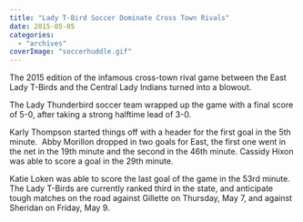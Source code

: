 ```yaml
---
title: "Lady T-Bird Soccer Dominate Cross Town Rivals"
date: 2015-05-05
categories: 
  - "archives"
coverImage: "soccerhuddle.gif"
---
```


The 2015 edition of the infamous cross-town rival game between the East Lady T-Birds and the Central Lady Indians turned into a blowout.

The Lady Thunderbird soccer team wrapped up the game with a final score of 5-0, after taking a strong halftime lead of 3-0.

Karly Thompson started things off with a header for the first goal in the 5th minute.  Abby Morillon dropped in two goals for East, the first one went in the net in the 19th minute and the second in the 46th minute. Cassidy Hixon was able to score a goal in the 29th minute.

Katie Loken was able to score the last goal of the game in the 53rd minute. The Lady T-Birds are currently ranked third in the state, and anticipate tough matches on the road against Gillette on Thursday, May 7, and against Sheridan on Friday, May 9.
